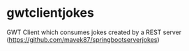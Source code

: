 # gwtclientjokes

GWT Client which consumes jokes created by a REST server (https://github.com/mavek87/springbootserverjokes)
